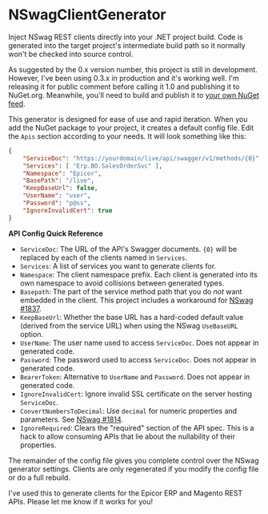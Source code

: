# NSwagClientGenerator
Inject NSwag REST clients directly into your .NET project build. Code is generated into the target project's intermediate build path so it normally won't be checked into source control.

As suggested by the 0.x version number, this project is still in development. However, I've been using 0.3.x in production and it's working well. I'm releasing it for public comment before calling it 1.0 and publishing it to NuGet.org. Meanwhile, you'll need to build and publish it to [your own NuGet feed](https://docs.microsoft.com/en-us/nuget/hosting-packages/local-feeds).

This generator is designed for ease of use and rapid iteration. When you add the NuGet package to your project, it creates a default config file. Edit the `Apis` section according to your needs. It will look something like this:

```json
{
	"ServiceDoc": "https://yourdomain/live/api/swagger/v1/methods/{0}",
	"Services": [ "Erp.BO.SalesOrderSvc" ],
	"Namespace": "Epicor",
	"BasePath": "/live",
	"KeepBaseUrl": false,
	"UserName": "user",
	"Password": "p@ss",
	"IgnoreInvalidCert": true
}
```
**API Config Quick Reference**
* `ServiceDoc`: The URL of the API's Swagger documents. `{0}` will be replaced by each of the clients named in `Services`.
* `Services`: A list of services you want to generate clients for.
* `Namespace`: The client namespace prefix. Each client is generated into its own namespace to avoid collisions between generated types.
* `Basepath`: The part of the service method path that you do *not* want embedded in the client. This project includes a workaround for [NSwag #1837](https://github.com/RSuter/NSwag/issues/1837).
* `KeepBaseUrl`: Whether the base URL has a hard-coded default value (derived from the service URL) when using the NSwag `UseBaseURL` option.
* `UserName`: The user name used to access `ServiceDoc`. Does not appear in generated code.
* `Password`: The password used to access `ServiceDoc`. Does not appear in generated code.
* `BearerToken`: Alternative to `UserName` and `Password`. Does not appear in generated code.
* `IgnoreInvalidCert`: Ignore invalid SSL certificate on the server hosting `ServiceDoc`.
* `ConvertNumbersToDecimal`: Use `decimal` for numeric properties and parameters. See [NSwag #1814](https://github.com/RSuter/NSwag/issues/1814).
* `IgnoreRequired`: Clears the "required" section of the API spec. This is a hack to allow consuming APIs that lie about the nullability of their properties.

The remainder of the config file gives you complete control over the NSwag generator settings. Clients are only regenerated if you modify the config file or do a full rebuild.

I've used this to generate clients for the Epicor ERP and Magento REST APIs. Please let me know if it works for you!
